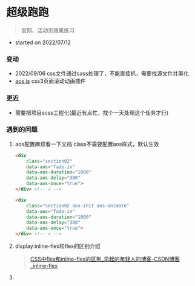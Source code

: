 # 超级跑跑

> 官网、活动页效果练习

- started on 2022/07/12

### 变动

- 2022/09/06 css文件通过sass处理了，不能直接扒，需要找源文件并美化
- [aos.js](https://michalsnik.github.io/aos/)   css3页面滚动动画插件

### 更近

- 需要把项目scss工程化(最近有点忙，找个一天处理这个任务才行)

### 遇到的问题

1. aos配置麻烦看一下文档 class不需要配置aos样式，默认生效
   
   ```html
   <div
       class="section02" 
       data-aos="fade-in" 
       data-aos-duration="1000" 
       data-aos-delay="300" 
       data-aos-once="true">
   </div> <!-- √ -->
   
   <div
       class="section02 aos-init aos-animate" 
       data-aos="fade-in" 
       data-aos-duration="1000" 
       data-aos-delay="300" 
       data-aos-once="true">
   </div> <!-- × -->
   ```

2. display:inline-flex和flex的区别介绍
   
   > [CSS中flex和inline-flex的区别_早起的年轻人的博客-CSDN博客_inline-flex](https://blog.csdn.net/zl18603543572/article/details/108309273)

3. 
